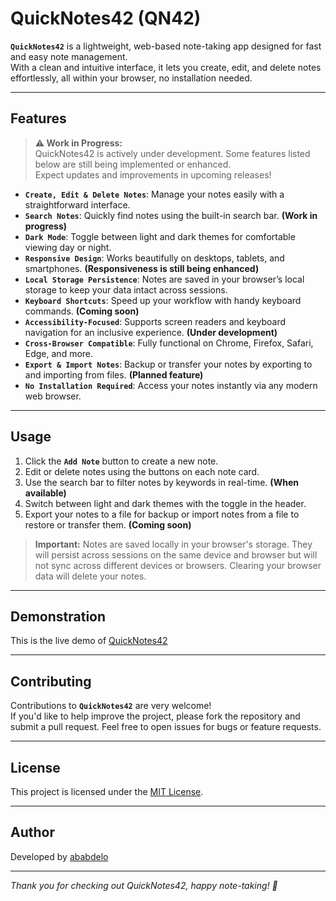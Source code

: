 # QuickNotes42 (QN42)

<!-- I will later add here a preview screenshot of the app -->

**`QuickNotes42`** is a lightweight, web-based note-taking app designed for fast and easy note management.  
With a clean and intuitive interface, it lets you create, edit, and delete notes effortlessly, all within your browser, no installation needed.

---

## Features

> **⚠️ Work in Progress:**  
> QuickNotes42 is actively under development. Some features listed below are still being implemented or enhanced.  
> Expect updates and improvements in upcoming releases!

- **`Create, Edit & Delete Notes`**: Manage your notes easily with a straightforward interface.
- **`Search Notes`**: Quickly find notes using the built-in search bar. **(Work in progress)**
- **`Dark Mode`**: Toggle between light and dark themes for comfortable viewing day or night.
- **`Responsive Design`**: Works beautifully on desktops, tablets, and smartphones. **(Responsiveness is still being enhanced)**
- **`Local Storage Persistence`**: Notes are saved in your browser’s local storage to keep your data intact across sessions.
- **`Keyboard Shortcuts`**: Speed up your workflow with handy keyboard commands. **(Coming soon)**
- **`Accessibility-Focused`**: Supports screen readers and keyboard navigation for an inclusive experience. **(Under development)**
- **`Cross-Browser Compatible`**: Fully functional on Chrome, Firefox, Safari, Edge, and more.
- **`Export & Import Notes`**: Backup or transfer your notes by exporting to and importing from files. **(Planned feature)**
- **`No Installation Required`**: Access your notes instantly via any modern web browser.

---

## Usage

1. Click the **`Add Note`** button to create a new note.  
2. Edit or delete notes using the buttons on each note card.  
3. Use the search bar to filter notes by keywords in real-time. **(When available)**  
4. Switch between light and dark themes with the toggle in the header.  
5. Export your notes to a file for backup or import notes from a file to restore or transfer them. **(Coming soon)**  

> **Important:** Notes are saved locally in your browser's storage. They will persist across sessions on the same device and browser but will not sync across different devices or browsers. Clearing your browser data will delete your notes.

---

## Demonstration

This is the live demo of [QuickNotes42](https://ababdelo.github.io/quickNotes42/)

---

## Contributing

Contributions to **`QuickNotes42`** are very welcome!  
If you'd like to help improve the project, please fork the repository and submit a pull request. Feel free to open issues for bugs or feature requests.

---

## License

This project is licensed under the [MIT License](LICENSE).

---

## Author

Developed by [ababdelo](https://edunwant42.tech)

---

*Thank you for checking out QuickNotes42, happy note-taking! 🚀*
